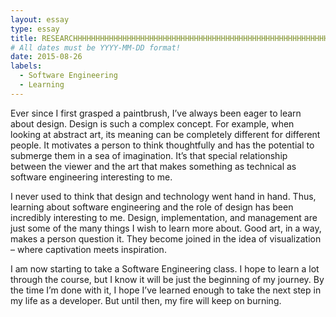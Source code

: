 ```yaml
---
layout: essay
type: essay
title: RESEARCHHHHHHHHHHHHHHHHHHHHHHHHHHHHHHHHHHHHHHHHHHHHHHHHHHHHHHHHHHHHHHHHHHHHHHHHHHHHHHHHHHHHHHHHHHHHHh
# All dates must be YYYY-MM-DD format!
date: 2015-08-26
labels:
  - Software Engineering
  - Learning
---
```




Ever since I first grasped a paintbrush, I’ve always been eager to learn about design. Design is such a complex concept. For example, when looking at abstract art, its meaning can be completely different for different people. It motivates a person to think thoughtfully and has the potential to submerge them in a sea of imagination. It’s that special relationship between the viewer and the art that makes something as technical as software engineering interesting to me.


I never used to think that design and technology went hand in hand.  Thus, learning about software engineering and the role of design has been incredibly interesting to me. Design, implementation, and management are just some of the many things I wish to learn more about. Good art, in a way, makes a person question it. They become joined in the idea of visualization – where captivation meets inspiration.


I am now starting to take a Software Engineering class. I hope to learn a lot through the course, but I know it will be just the beginning of my journey. By the time I’m done with it, I hope I’ve learned enough to take the next step in my life as a developer. But until then, my fire will keep on burning.

